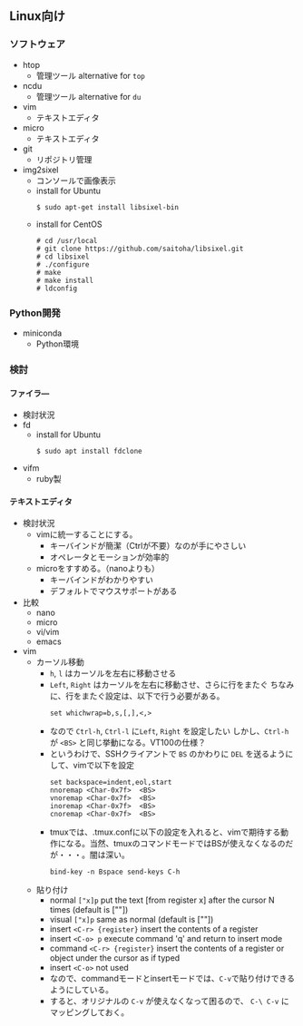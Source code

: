 ## Linux向け

### ソフトウェア
- htop
  - 管理ツール alternative for ```top```
- ncdu
  - 管理ツール alternative for ```du```
- vim
  - テキストエディタ
- micro
  - テキストエディタ
- git
  - リポジトリ管理
- img2sixel
  - コンソールで画像表示
  - install for Ubuntu
    ```console
    $ sudo apt-get install libsixel-bin
    ```
  - install for CentOS
    ```console
    # cd /usr/local
    # git clone https://github.com/saitoha/libsixel.git
    # cd libsixel
    # ./configure
    # make
    # make install
    # ldconfig
    ```
    
### Python開発
- miniconda
  - Python環境

### 検討
#### ファイラ―
- 検討状況
- fd
  - install for Ubuntu
    ```console
    $ sudo apt install fdclone
    ```
- vifm
  - ruby製

#### テキストエディタ
- 検討状況
  - vimに統一することにする。
    - キーバインドが簡潔（Ctrlが不要）なのが手にやさしい
    - オペレータとモーションが効率的
  - microをすすめる。（nanoよりも）
    - キーバインドがわかりやすい
    - デフォルトでマウスサポートがある
- 比較
  - nano
  - micro
  - vi/vim
  - emacs
- vim
  - カーソル移動
    - ```h```, ```l``` はカーソルを左右に移動させる
    - ```Left```, ```Right``` はカーソルを左右に移動させ、さらに行をまたぐ
      ちなみに、行をまたぐ設定は、以下で行う必要がある。
      ```console
      set whichwrap=b,s,[,],<,>
      ```
    - なので ```Ctrl-h```, ```Ctrl-l``` に```Left```, ```Right``` を設定したい
      しかし、```Ctrl-h``` が ```<BS>``` と同じ挙動になる。VT100の仕様？
    - というわけで、SSHクライアントで ```BS``` のかわりに ```DEL``` を送るようにして、vimで以下を設定
      ```console
      set backspace=indent,eol,start
      nnoremap <Char-0x7f>  <BS>
      vnoremap <Char-0x7f>  <BS>
      inoremap <Char-0x7f>  <BS>
      cnoremap <Char-0x7f>  <BS>
      ```
    - tmuxでは、.tmux.confに以下の設定を入れると、vimで期待する動作になる。当然、tmuxのコマンドモードではBSが使えなくなるのだが・・・。闇は深い。
      ```console
      bind-key -n Bspace send-keys C-h
      ```
  - 貼り付け
    - normal ```["x]p```  put the text [from register x] after the cursor N times (default is [""])
    - visual ```["x]p```  same as normal (default is [""])
    - insert ```<C-r> {register}``` insert the contents of a register
    - insert ```<C-o> p``` execute command 'q' and return to insert mode
    - command ```<C-r> {register}```  insert the contents of a register or object under the cursor as if typed
    - insert ```<C-o>``` not used
    - なので、commandモードとinsertモードでは、```C-v```で貼り付けできるようにしている。
    - すると、オリジナルの ```C-v``` が使えなくなって困るので、 ```C-\ C-v``` にマッピングしておく。
